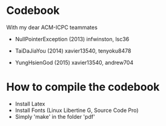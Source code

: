 # Codebook
With my dear ACM-ICPC teammates

- NullPointerException (2013)
    infwinston, lsc36

- TaiDaJiaYou (2014)
    xavier13540, tenyoku8478

- YungHsienGod (2015)
    xavier13540, andrew704

# How to compile the codebook

- Install Latex
- Install Fonts (Linux Libertine G, Source Code Pro)
- Simply 'make' in the folder 'pdf'

